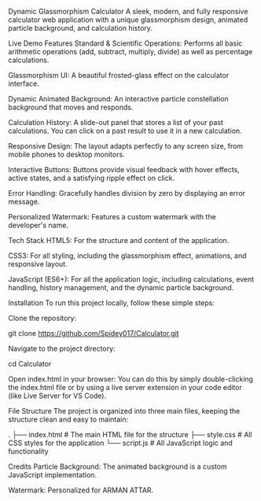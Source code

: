 Dynamic Glassmorphism Calculator
A sleek, modern, and fully responsive calculator web application with a unique glassmorphism design, animated particle background, and calculation history.

Live Demo
Features
Standard & Scientific Operations: Performs all basic arithmetic operations (add, subtract, multiply, divide) as well as percentage calculations.

Glassmorphism UI: A beautiful frosted-glass effect on the calculator interface.

Dynamic Animated Background: An interactive particle constellation background that moves and responds.

Calculation History: A slide-out panel that stores a list of your past calculations. You can click on a past result to use it in a new calculation.

Responsive Design: The layout adapts perfectly to any screen size, from mobile phones to desktop monitors.

Interactive Buttons: Buttons provide visual feedback with hover effects, active states, and a satisfying ripple effect on click.

Error Handling: Gracefully handles division by zero by displaying an error message.

Personalized Watermark: Features a custom watermark with the developer's name.

Tech Stack
HTML5: For the structure and content of the application.

CSS3: For all styling, including the glassmorphism effect, animations, and responsive layout.

JavaScript (ES6+): For all the application logic, including calculations, event handling, history management, and the dynamic particle background.

Installation
To run this project locally, follow these simple steps:

Clone the repository:

git clone https://github.com/Spidey017/Calculator.git


Navigate to the project directory:

cd Calculator


Open index.html in your browser:
You can do this by simply double-clicking the index.html file or by using a live server extension in your code editor (like Live Server for VS Code).

File Structure
The project is organized into three main files, keeping the structure clean and easy to maintain:

.
├── index.html      # The main HTML file for the structure
├── style.css       # All CSS styles for the application
└── script.js       # All JavaScript logic and functionality


Credits
Particle Background: The animated background is a custom JavaScript implementation.

Watermark: Personalized for ARMAN ATTAR.
